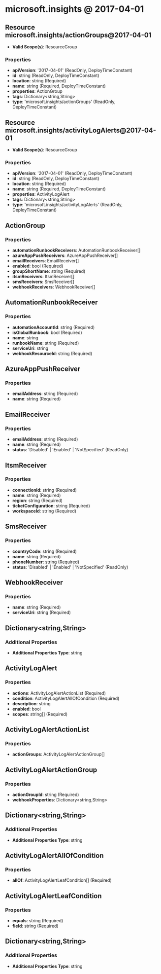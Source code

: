 # microsoft.insights @ 2017-04-01

## Resource microsoft.insights/actionGroups@2017-04-01
* **Valid Scope(s)**: ResourceGroup
### Properties
* **apiVersion**: '2017-04-01' (ReadOnly, DeployTimeConstant)
* **id**: string (ReadOnly, DeployTimeConstant)
* **location**: string (Required)
* **name**: string (Required, DeployTimeConstant)
* **properties**: ActionGroup
* **tags**: Dictionary<string,String>
* **type**: 'microsoft.insights/actionGroups' (ReadOnly, DeployTimeConstant)

## Resource microsoft.insights/activityLogAlerts@2017-04-01
* **Valid Scope(s)**: ResourceGroup
### Properties
* **apiVersion**: '2017-04-01' (ReadOnly, DeployTimeConstant)
* **id**: string (ReadOnly, DeployTimeConstant)
* **location**: string (Required)
* **name**: string (Required, DeployTimeConstant)
* **properties**: ActivityLogAlert
* **tags**: Dictionary<string,String>
* **type**: 'microsoft.insights/activityLogAlerts' (ReadOnly, DeployTimeConstant)

## ActionGroup
### Properties
* **automationRunbookReceivers**: AutomationRunbookReceiver[]
* **azureAppPushReceivers**: AzureAppPushReceiver[]
* **emailReceivers**: EmailReceiver[]
* **enabled**: bool (Required)
* **groupShortName**: string (Required)
* **itsmReceivers**: ItsmReceiver[]
* **smsReceivers**: SmsReceiver[]
* **webhookReceivers**: WebhookReceiver[]

## AutomationRunbookReceiver
### Properties
* **automationAccountId**: string (Required)
* **isGlobalRunbook**: bool (Required)
* **name**: string
* **runbookName**: string (Required)
* **serviceUri**: string
* **webhookResourceId**: string (Required)

## AzureAppPushReceiver
### Properties
* **emailAddress**: string (Required)
* **name**: string (Required)

## EmailReceiver
### Properties
* **emailAddress**: string (Required)
* **name**: string (Required)
* **status**: 'Disabled' | 'Enabled' | 'NotSpecified' (ReadOnly)

## ItsmReceiver
### Properties
* **connectionId**: string (Required)
* **name**: string (Required)
* **region**: string (Required)
* **ticketConfiguration**: string (Required)
* **workspaceId**: string (Required)

## SmsReceiver
### Properties
* **countryCode**: string (Required)
* **name**: string (Required)
* **phoneNumber**: string (Required)
* **status**: 'Disabled' | 'Enabled' | 'NotSpecified' (ReadOnly)

## WebhookReceiver
### Properties
* **name**: string (Required)
* **serviceUri**: string (Required)

## Dictionary<string,String>
### Additional Properties
* **Additional Properties Type**: string

## ActivityLogAlert
### Properties
* **actions**: ActivityLogAlertActionList (Required)
* **condition**: ActivityLogAlertAllOfCondition (Required)
* **description**: string
* **enabled**: bool
* **scopes**: string[] (Required)

## ActivityLogAlertActionList
### Properties
* **actionGroups**: ActivityLogAlertActionGroup[]

## ActivityLogAlertActionGroup
### Properties
* **actionGroupId**: string (Required)
* **webhookProperties**: Dictionary<string,String>

## Dictionary<string,String>
### Additional Properties
* **Additional Properties Type**: string

## ActivityLogAlertAllOfCondition
### Properties
* **allOf**: ActivityLogAlertLeafCondition[] (Required)

## ActivityLogAlertLeafCondition
### Properties
* **equals**: string (Required)
* **field**: string (Required)

## Dictionary<string,String>
### Additional Properties
* **Additional Properties Type**: string

